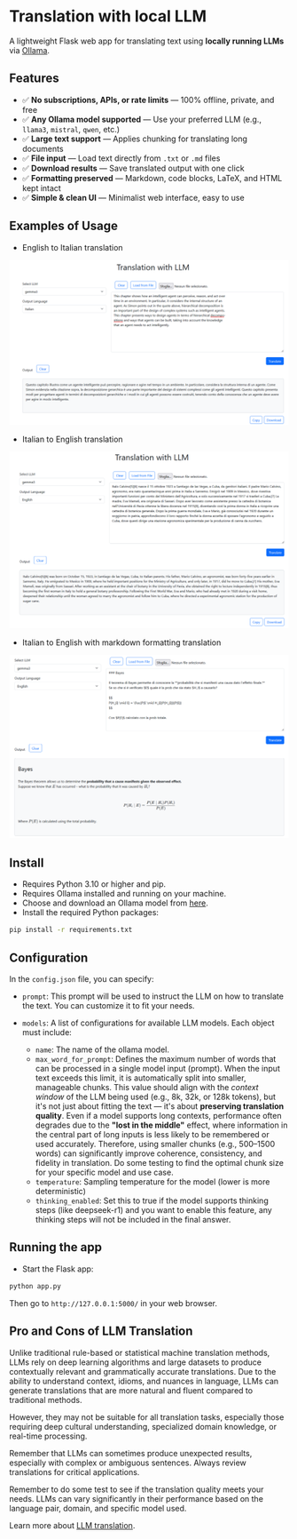 # Translation with local LLM

A lightweight Flask web app for translating text using **locally running LLMs** via [Ollama](https://ollama.com/).


## Features

- ✅ **No subscriptions, APIs, or rate limits** — 100% offline, private, and free
- ✅ **Any Ollama model supported** — Use your preferred LLM (e.g., `llama3`, `mistral`, `qwen`, etc.)
- ✅ **Large text support** — Applies chunking for translating long documents
- ✅ **File input** — Load text directly from `.txt` or `.md` files
- ✅ **Download results** — Save translated output with one click
- ✅ **Formatting preserved** — Markdown, code blocks, LaTeX, and HTML kept intact
- ✅ **Simple & clean UI** — Minimalist web interface, easy to use

## Examples of Usage

- English to Italian translation

![](docs/img/1.png)

- Italian to English translation

![](docs/img/2.png)


- Italian to English with markdown formatting translation

![](docs/img/3.png)

## Install

- Requires Python 3.10 or higher and pip.
- Requires Ollama installed and running on your machine.
- Choose and download an Ollama model from [here](https://ollama.com/search).
- Install the required Python packages:

```bash
pip install -r requirements.txt
```

## Configuration

In the `config.json` file, you can specify:

- `prompt`: This prompt will be used to instruct the LLM on how to translate the text. You can customize it to fit your needs.


- `models`: A list of configurations for available LLM models. Each object must include:

    - `name`: The name of the ollama model.
    - `max_word_for_prompt`: Defines the maximum number of words that can be processed in a single model input (prompt). When the input text exceeds this limit, it is automatically split into smaller, manageable chunks. This value should align with the *context window* of the LLM being used (e.g., 8k, 32k, or 128k tokens), but it's not just about fitting the text — it's about **preserving translation quality**. Even if a model supports long contexts, performance often degrades due to the **"lost in the middle"** effect, where information in the central part of long inputs is less likely to be remembered or used accurately. Therefore, using smaller chunks (e.g., 500–1500 words) can significantly improve coherence, consistency, and fidelity in translation. Do some testing to find the optimal chunk size for your specific model and use case.
    - `temperature`: Sampling temperature for the model (lower is more deterministic)
    - `thinking_enabled`: Set this to true if the model supports thinking steps (like deepseek-r1) and you want to enable this feature, any thinking steps will not be included in the final answer.



## Running the app

- Start the Flask app:

```bash
python app.py
```
Then go to `http://127.0.0.1:5000/` in your web browser.

## Pro and Cons of LLM Translation

Unlike traditional rule-based or statistical machine translation methods, LLMs rely on deep learning algorithms and large datasets to produce contextually relevant and grammatically accurate translations. Due to the ability to understand context, idioms, and nuances in language, LLMs can generate translations that are more natural and fluent compared to traditional methods. 

However, they may not be suitable for all translation tasks, especially those requiring deep cultural understanding, specialized domain knowledge, or real-time processing.

Remember that LLMs can sometimes produce unexpected results, especially with complex or ambiguous sentences. Always review translations for critical applications.

Remember to do some test to see if the translation quality meets your needs. LLMs can vary significantly in their performance based on the language pair, domain, and specific model used.

Learn more about [LLM translation](https://www.pairaphrase.com/blog/llm-translation-advantages-disadvantages).
